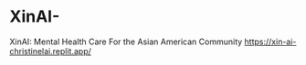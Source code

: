 # XinAI-
XinAI: Mental Health Care For the Asian American Community 
https://xin-ai-christinelai.replit.app/
